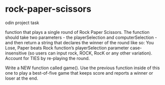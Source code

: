 # rock-paper-scissors
odin project task

function that plays a single round of Rock Paper Scissors. The function should take two parameters - the playerSelection and computerSelection - and then return a string that declares the winner of the round like so: You Lose, Paper beats Rock
 function’s playerSelection parameter case-insensitive (so users can input rock, ROCK, RocK or any other variation).
Account for TIES by re-playing the round.

Write a NEW function called game(). Use the previous function inside of this one to play a best-of-five game that keeps score and reports a winner or loser at the end.